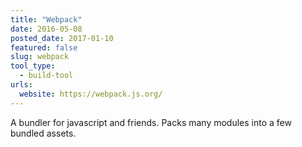 ```yaml
---
title: "Webpack"
date: 2016-05-08
posted_date: 2017-01-10
featured: false
slug: webpack
tool_type:
  - build-tool
urls:
  website: https://webpack.js.org/
---
```


A bundler for javascript and friends. Packs many modules into a few bundled assets.
